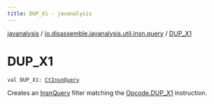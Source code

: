 ```yaml
---
title: DUP_X1 - javanalysis
---
```


[javanalysis](../index.html) / [io.disassemble.javanalysis.util.insn.query](index.html) / [DUP_X1](./-d-u-p_-x1.html)

# DUP_X1

`val DUP_X1: `[`CtInsnQuery`](-ct-insn-query/index.html)

Creates an [InsnQuery](-insn-query/index.html) filter matching the [Opcode.DUP_X1](#) instruction.

